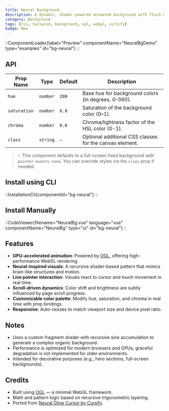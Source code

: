 ```yaml
---
title: Neural Background
description: A dynamic, shader-powered animated background with fluid neural-like visuals using OGL and GLSL.
category: Background
tags: [css, tailwind, background, ogl, webgl, cursify]
badge: New
---
```


::ComponentLoader{label="Preview" componentName="NeuralBgDemo" type="examples" id="bg-neural"}
::

## API

| Prop Name    | Type     | Default | Description                                             |
| ------------ | -------- | ------- | ------------------------------------------------------- |
| `hue`        | `number` | `200`   | Base hue for background colors (in degrees, 0–360).     |
| `saturation` | `number` | `0.8`   | Saturation of the background color (0–1).               |
| `chroma`     | `number` | `0.6`   | Chroma/lightness factor of the HSL color (0-1).         |
| `class`      | `string` | `—`     | Optional additional CSS classes for the canvas element. |

> 💡 This component defaults to a full-screen fixed background with `pointer-events-none`. You can override styles via the `class` prop if needed.

## Install using CLI

::InstallationCli{componentId="bg-neural"}
::

## Install Manually

::CodeViewer{filename="NeuralBg.vue" language="vue" componentName="NeuralBg" type="ui" id="bg-neural"}
::

## Features

- **GPU-accelerated animation**: Powered by [OGL](https://github.com/oframe/ogl), offering high-performance WebGL rendering.
- **Neural-inspired visuals**: A recursive shader-based pattern that mimics brain-like structures and motion.
- **Live pointer interaction**: Visuals react to cursor and touch movement in real time.
- **Scroll-driven dynamics**: Color shift and brightness are subtly influenced by page scroll progress.
- **Customizable color palette**: Modify hue, saturation, and chroma in real time with prop bindings.
- **Responsive**: Auto-resizes to match viewport size and device pixel ratio.

## Notes

- Uses a custom fragment shader with recursive sine accumulation to generate a complex organic background.
- Performance is optimized for modern browsers and GPUs; graceful degradation is not implemented for older environments.
- Intended for decorative purposes (e.g., hero sections, full-screen backgrounds).

## Credits

- Built using [OGL](https://github.com/oframe/ogl) — a minimal WebGL framework.
- Math and pattern logic based on recursive trigonometric layering.
- Ported from [Neural Glow Cursor by Cursify](https://cursify.vercel.app/components/neural-glow).
